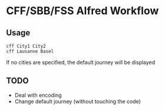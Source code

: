# CFF/SBB/FSS Alfred Workflow

## Usage 
    cff City1 City2
    cff Lausanne Basel   

If no cities are specified, the default journey will be displayed

## TODO

* Deal with encoding
* Change default journey (without touching the code)